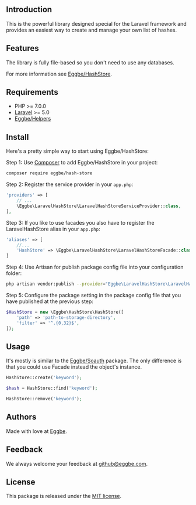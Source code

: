## Introduction
This is the powerful library designed special for the Laravel framework and provides an easiest way to create and manage your own list of hashes.      


## Features
The library is fully file-based so you don't need to use any databases. 

For more information see [Eggbe/HashStore](https://github.com/eggbe/hash-store).  

## Requirements
* PHP >= 7.0.0
* [Laravel](https://github.com/laravel/laravel) >= 5.0
* [Eggbe/Helpers](https://github.com/eggbe/helpers)

## Install
Here's a pretty simple way to start using Eggbe/HashStore:


Step 1: Use [Composer](http://getcomposer.org) to add Eggbe/HashStore in your project: 

```bash
composer require eggbe/hash-store
```

Step 2: Register the service provider in your `app.php`:

```php
'providers' => [
	// ...
	\Eggbe\LaravelHashStore\LaravelHashStoreServiceProvider::class,
],
```


Step 3: If you like to use facades you also have to register the LaravelHashStore alias in your `app.php`:

```php
'aliases' => [
	//...
	'HashStore' => \Eggbe\LaravelHashStore\LaravelHashStoreFacade::class,
]
```

Step 4: Use Artisan for publish package config file into your configuration folder:

```bash
php artisan vendor:publish --provider="Eggbe\LaravelHashStore\LaravelHashStoreServiceProvider"
```


Step 5: Configure the package setting in the package config file that you have published at the previous step:

```php
$HashStore = new \Eggbe\HashStore\HashStore([
	'path' => 'path-to-storage-directory',
	'filter' => '^.{0,32}$',
]);
```

## Usage
It's mostly is similar to the [Eggbe/Soauth](https://github.com/eggbe/hash-store) package.
The only difference is that you could use Facade instead the object's instance. 

```php
HashStore::create('keyword');
```
 
```php
$hash = HashStore::find('keyword');
```

```php
HashStore::remove('keyword');
```

## Authors
Made with love at [Eggbe](http://eggbe.com).


## Feedback 
We always welcome your feedback at [github@eggbe.com](mailto:github@eggbe.com).


## License
This package is released under the [MIT license](https://github.com/eggbe/laravel-hash-store/blob/master/LICENSE).
